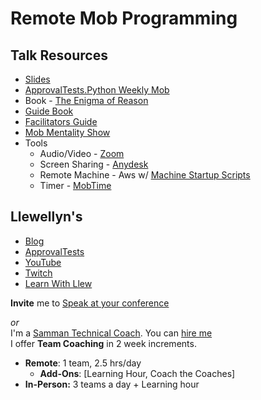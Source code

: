 # Remote Mob Programming

## Talk Resources

* [Slides](https://github.com/isidore/Talks/blob/master/Slides/Remote%20Mob%20Programming.pptx)
* [ApprovalTests.Python Weekly Mob](https://github.com/approvals/ApprovalTests.Python/blob/main/docs/Contribute.md#join-our-weekly-mobbing-sessions)
* Book - [The Enigma of Reason](https://www.amazon.com/Enigma-Reason-Hugo-Mercier/dp/0674368304)
* [Guide Book](http://mobprogrammingguidebook.com)
* [Facilitators Guide](https://github.com/LearnWithLlew/MobProgrammingFacilitatorsGuide)
* [Mob Mentality Show](https://www.youtube.com/channel/UCgt1lVMrdwlZKBaerxxp2iQ)
* Tools
  * Audio/Video - [ Zoom]()
  * Screen Sharing - [Anydesk]()
  * Remote Machine - Aws w/ [Machine Startup Scripts](https://github.com/jaybazuzi/machine-setup#machine-setup)
  * Timer - [MobTime](https://github.com/GreatWebGuy/MobTime/releases)

## Llewellyn's<!-- include: llewellyn.md -->

* [Blog](https://llewellynfalco.blogspot.com/)
* [ApprovalTests](https://github.com/approvals/)
* [YouTube](https://www.youtube.com/user/isidoreus/videos)
* [Twitch](https://www.twitch.tv/llewellynfalco)
* [Learn With Llew](https://github.com/LearnWithLlew)

**Invite** me to [Speak at your conference](Speaking_at_conferences.md)

*or*  
I'm a [Samman Technical Coach](https://sammancoaching.org/). You can [hire me](http://llewellynfalco.blogspot.com/p/hire-me.html)  
I offer **Team Coaching** in 2 week increments.
* **Remote**: 1 team, 2.5 hrs/day  
    * **Add-Ons**: [Learning Hour, Coach the Coaches]
* **In-Person:**  3 teams a day + Learning hour

<!-- endInclude -->

